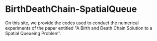 # BirthDeathChain-SpatialQueue

On this site, we provide the codes used to conduct the numerical experiments of the paper entitled "A Birth and Death Chain Solution to a Spatial Queueing Problem".
